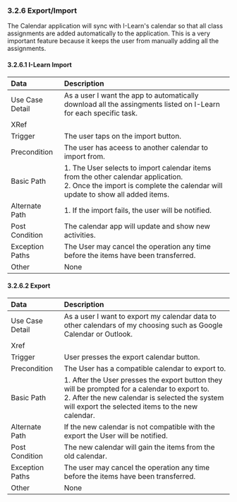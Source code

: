 ### 3.2.6 Export/Import 

The Calendar application will sync with I-Learn's calendar so that all class assignments are added automatically to the application. This is a very important feature because it keeps the user from manually adding all the assignments. 

#### 3.2.6.1 I-Learn Import

| Data          | Description |
|:--------------|:-----------------|
|Use Case Detail| As a user I want the app to automatically download all the assingments listed on I-Learn for each specific task.|
|XRef           ||
|Trigger	| The user taps on the import button.|
|Precondition 	| The user has aceess to another calendar to import from.|
|Basic Path	| 1. The User selects to import calendar items from the other calendar application.</br>2. Once the import is complete the calendar will update to show all added items.|                      
|Alternate Path | 1. If the import fails, the user will be notified.|
|Post Condition	| The calendar app will update and show new activities.|
|Exception Paths| The User may cancel the operation any time before the items have been transferred.|
|Other		| None| 

#### 3.2.6.2 Export

| Data           | Description |
|:---------------|:-----------------|
|Use Case Detail| As a user I want to export my calendar data to other calendars of my choosing such as Google Calendar or Outlook.|
| Xref           ||
| Trigger        | User presses the export calendar button.|
| Precondition   | The User has a compatible calendar to export to.|
| Basic Path     | 1. After the User presses the export button they will be prompted for a calendar to export to.</br>2. After the new calendar is selected the system will export the selected items to the new calendar.|
| Alternate Path | If the new calendar is not compatible with the export the User will be notified.|
| Post Condition | The new calendar will gain the items from the old calendar.|
| Exception Paths| The user may cancel the operation any time before the items have been transferred.|
| Other          | None|

